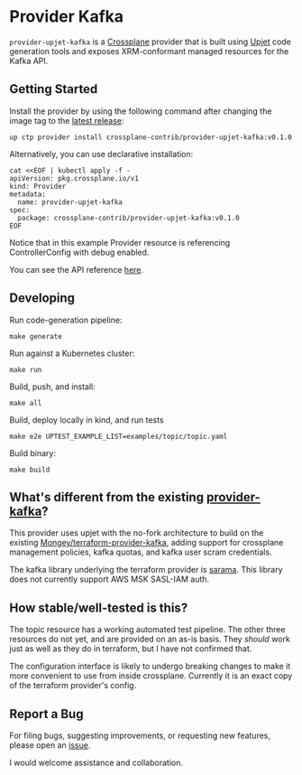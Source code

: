 # Provider Kafka

`provider-upjet-kafka` is a [Crossplane](https://crossplane.io/) provider that
is built using [Upjet](https://github.com/crossplane/upjet) code
generation tools and exposes XRM-conformant managed resources for the
Kafka API.

## Getting Started

Install the provider by using the following command after changing the image tag
to the [latest release](https://marketplace.upbound.io/providers/crossplane-contrib/provider-upjet-kafka):
```
up ctp provider install crossplane-contrib/provider-upjet-kafka:v0.1.0
```

Alternatively, you can use declarative installation:
```
cat <<EOF | kubectl apply -f -
apiVersion: pkg.crossplane.io/v1
kind: Provider
metadata:
  name: provider-upjet-kafka
spec:
  package: crossplane-contrib/provider-upjet-kafka:v0.1.0
EOF
```

Notice that in this example Provider resource is referencing ControllerConfig with debug enabled.

You can see the API reference [here](https://doc.crds.dev/github.com/crossplane-contrib/provider-upjet-kafka).

## Developing

Run code-generation pipeline:
```console
make generate
```

Run against a Kubernetes cluster:

```console
make run
```

Build, push, and install:

```console
make all
```

Build, deploy locally in kind, and run tests
```console
make e2e UPTEST_EXAMPLE_LIST=examples/topic/topic.yaml
```

Build binary:

```console
make build
```

## What's different from the existing [provider-kafka](https://github.com/crossplane-contrib/provider-kafka)?
This provider uses upjet with the no-fork architecture to build on the existing [Mongey/terraform-provider-kafka](https://github.com/Mongey/terraform-provider-kafka), adding support for crossplane management policies, kafka quotas, and kafka user scram credentials.

The kafka library underlying the terraform provider is [sarama](https://github.com/IBM/sarama). This library does not currently support AWS MSK SASL-IAM auth. 

## How stable/well-tested is this?

The topic resource has a working automated test pipeline. The other three resources do not yet, and are provided on an as-is basis. They _should_ work just as well as they do in terraform, but I have not confirmed that.

The configuration interface is likely to undergo breaking changes to make it more convenient to use from inside crossplane. Currently it is an exact copy of the terraform provider's config.

## Report a Bug

For filing bugs, suggesting improvements, or requesting new features, please
open an [issue](https://github.com/crossplane-contrib/provider-upjet-kafka/issues).

I would welcome assistance and collaboration.